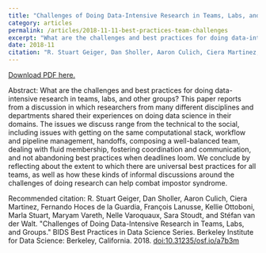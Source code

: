 ```yaml
---
title: "Challenges of Doing Data-Intensive Research in Teams, Labs, and Groups: Report from the BIDS Best Practices in Data Science Series"
category: articles
permalink: /articles/2018-11-11-best-practices-team-challenges
excerpt: "What are the challenges and best practices for doing data-intensive research in teams, labs, and other groups? This paper reports from a discussion in which researchers from many different disciplines and departments shared their experiences on doing data science in their domains."
date: 2018-11
citation: "R. Stuart Geiger, Dan Sholler, Aaron Culich, Ciera Martinez, Fernando Hoces de la Guardia, François Lanusse, Kellie Ottoboni, Marla Stuart, Maryam Vareth, Nelle Varoquaux, Sara Stoudt, and Stéfan van der Walt. 'Challenges of Doing Data-Intensive Research in Teams, Labs, and Groups.' BIDS Best Practices in Data Science Series. Berkeley Institute for Data Science: Berkeley, California. 2018. <a href='https://osf.io/preprints/socarxiv/a7b3m/download'>doi:10.31235/osf.io/a7b3m</a>"
---
```


<a href="https://osf.io/preprints/socarxiv/a7b3m/download">Download PDF here.</a>

Abstract: What are the challenges and best practices for doing data-intensive research in teams, labs, and other groups? This paper reports from a discussion in which researchers from many different disciplines and departments shared their experiences on doing data science in their domains. The issues we discuss range from the technical to the social, including issues with getting on the same computational stack, workflow and pipeline management, handoffs, composing a well-balanced team, dealing with fluid membership, fostering coordination and communication, and not abandoning best practices when deadlines loom. We conclude by reflecting about the extent to which there are universal best practices for all teams, as well as how these kinds of informal discussions around the challenges of doing research can help combat impostor syndrome.

Recommended citation: R. Stuart Geiger, Dan Sholler, Aaron Culich, Ciera Martinez, Fernando Hoces de la Guardia, François Lanusse, Kellie Ottoboni, Marla Stuart, Maryam Vareth, Nelle Varoquaux, Sara Stoudt, and Stéfan van der Walt. "Challenges of Doing Data-Intensive Research in Teams, Labs, and Groups." BIDS Best Practices in Data Science Series. Berkeley Institute for Data Science: Berkeley, California. 2018. <a href="https://osf.io/preprints/socarxiv/a7b3m/download">doi:10.31235/osf.io/a7b3m</a>
